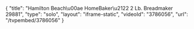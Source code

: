 {
    "title": "Hamilton Beach\u00ae HomeBaker\u2122 2 Lb. Breadmaker 29881",
    "type": "solo",
    "layout": "iframe-static",
    "videoId": "3786056",
    "url": "\/tvpembed\/3786056"
}